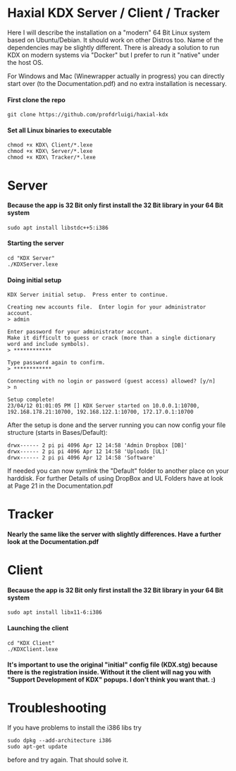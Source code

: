 # Haxial KDX Server / Client / Tracker

Here I will describe the installation on a "modern" 64 Bit Linux system based on Ubuntu/Debian. It should work on other Distros too. Name of the dependencies may be slightly different. There is already a solution to run KDX on modern systems via "Docker" but I prefer to run it "native" under the host OS.

For Windows and Mac (Winewrapper actually in progress) you can directly start over (to the Documentation.pdf) and no extra installation is necessary.

#### First clone the repo ####
        
    git clone https://github.com/profdrluigi/haxial-kdx

#### Set all Linux binaries to executable ####
    
    chmod +x KDX\ Client/*.lexe
    chmod +x KDX\ Server/*.lexe
    chmod +x KDX\ Tracker/*.lexe

# Server

#### Because the app is 32 Bit only first install the 32 Bit library in your 64 Bit system ####
    sudo apt install libstdc++5:i386

#### Starting the server ####
    cd "KDX Server"
    ./KDXServer.lexe
    
#### Doing initial setup ####
    KDX Server initial setup.  Press enter to continue.
    
    Creating new accounts file.  Enter login for your administrator account.
    > admin
    
    Enter password for your administrator account.
    Make it difficult to guess or crack (more than a single dictionary word and include symbols).
    > ************

    Type password again to confirm.
    > ************

    Connecting with no login or password (guest access) allowed? [y/n]
    > n

    Setup complete!
    23/04/12 01:01:05 PM [] KDX Server started on 10.0.0.1:10700, 192.168.178.21:10700, 192.168.122.1:10700, 172.17.0.1:10700
    
After the setup is done and the server running you can now config your file structure (starts in Bases/Default): 
    
    drwx------ 2 pi pi 4096 Apr 12 14:58 'Admin Dropbox [DB]'
    drwx------ 2 pi pi 4096 Apr 12 14:58 'Uploads [UL]'
    drwx------ 2 pi pi 4096 Apr 12 14:58 'Software'

If needed you can now symlink the "Default" folder to another place on your harddisk. For further Details of using DropBox and UL Folders have at look at Page 21 in the Documentation.pdf

# Tracker
#### Nearly the same like the server with slightly differences. Have a further look at the Documentation.pdf ####

# Client
#### Because the app is 32 Bit only first install the 32 Bit library in your 64 Bit system ####
   
    sudo apt install libx11-6:i386
#### Launching the client ####
    cd "KDX Client"
    ./KDXClient.lexe
#### It's important to use the original "initial" config file (KDX.stg) because there is the registration inside. Without it the client will nag you with "Support Development of KDX" popups. I don't think you want that. :)

# Troubleshooting
If you have problems to install the i386 libs try

    sudo dpkg --add-architecture i386
    sudo apt-get update
before and try again. That should solve it.

